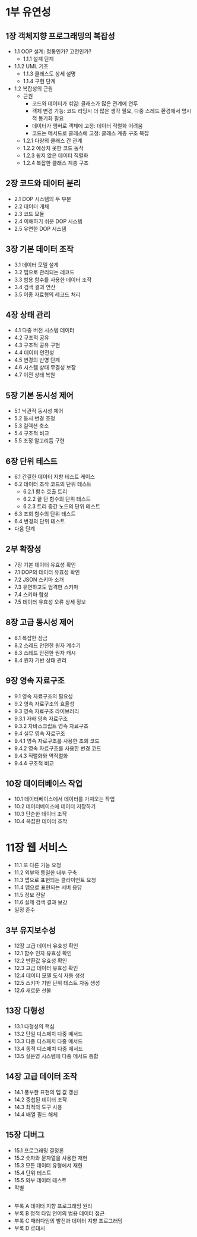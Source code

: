 # 1부 유연성

## 1장 객체지향 프로그래밍의 복잡성
* 1.1 OOP 설계: 정통인가? 고전인가?
	* 1.1.1 설계 단계
* 1.1.2 UML 기초
	* 1.1.3 클래스도 상세 설명
	* 1.1.4 구현 단계
* 1.2 복잡성의 근원
	* 근원
		* 코드와 데이터가 섞임: 클래스가 많은 관계에 연루
		* 객체 변경 가능: 코드 리딩시 더 많은 생각 필요, 다중 스레드 환경에서 명시적 동기화 필요
		* 데이터가 멤버로 객체에 고정: 데이터 직렬화 어려움
		* 코드는 메서드로 클래스에 고정: 클래스 계층 구조 복잡
	* 1.2.1 다량의 클래스 간 관계
	* 1.2.2 예상치 못한 코드 동작
	* 1.2.3 쉽지 않은 데이터 직렬화
	* 1.2.4 복잡한 클래스 계층 구조


## 2장 코드와 데이터 분리
* 2.1 DOP 시스템의 두 부분
* 2.2 데이터 개체
* 2.3 코드 모듈
* 2.4 이해하기 쉬운 DOP 시스템
* 2.5 유연한 DOP 시스템


## 3장 기본 데이터 조작
* 3.1 데이터 모델 설계
* 3.2 맵으로 관리되는 레코드
* 3.3 범용 함수를 사용한 데이터 조작
* 3.4 검색 결과 연산
* 3.5 이종 자료형의 레코드 처리


## 4장 상태 관리
* 4.1 다중 버전 시스템 데이터
* 4.2 구조적 공유
* 4.3 구조적 공유 구현
* 4.4 데이터 안전성
* 4.5 변경의 반영 단계
* 4.6 시스템 상태 무결성 보장
* 4.7 이전 상태 복원


## 5장 기본 동시성 제어
* 5.1 낙관적 동시성 제어
* 5.2 동시 변경 조정
* 5.3 컬렉션 축소
* 5.4 구조적 비교
* 5.5 조정 알고리듬 구현


## 6장 단위 테스트
* 6.1 간결한 데이터 지향 테스트 케이스
* 6.2 데이터 조작 코드의 단위 테스트
	* 6.2.1 함수 호출 트리
	* 6.2.2 끝 단 함수의 단위 테스트
	* 6.2.3 트리 중간 노드의 단위 테스트
* 6.3 조회 함수의 단위 테스트
* 6.4 변경의 단위 테스트
* 다음 단계


## 2부 확장성
* 7장 기본 데이터 유효성 확인
* 7.1 DOP의 데이터 유효성 확인
* 7.2 JSON 스키마 소개
* 7.3 유연하고도 엄격한 스키마
* 7.4 스키마 합성
* 7.5 데이터 유효성 오류 상세 정보


## 8장 고급 동시성 제어
* 8.1 복잡한 잠금
* 8.2 스레드 안전한 원자 계수기
* 8.3 스레드 안전한 원자 캐시
* 8.4 원자 기반 상태 관리


## 9장 영속 자료구조
* 9.1 영속 자료구조의 필요성
* 9.2 영속 자료구조의 효율성
* 9.3 영속 자료구조 라이브러리
* 9.3.1 자바 영속 자료구조
* 9.3.2 자바스크립트 영속 자료구조
* 9.4 실무 영속 자료구조
* 9.4.1 영속 자료구조를 사용한 조회 코드
* 9.4.2 영속 자료구조를 사용한 변경 코드
* 9.4.3 직렬화와 역직렬화
* 9.4.4 구조적 비교


## 10장 데이터베이스 작업
* 10.1 데이터베이스에서 데이터를 가져오는 작업
* 10.2 데이터베이스에 데이터 저장하기
* 10.3 단순한 데이터 조작
* 10.4 복잡한 데이터 조작


# 11장 웹 서비스
* 11.1 또 다른 기능 요청
* 11.2 외부와 동일한 내부 구축
* 11.3 맵으로 표현되는 클라이언트 요청
* 11.4 맵으로 표현되는 서버 응답
* 11.5 정보 전달
* 11.6 실제 검색 결과 보강
* 일정 준수


## 3부 유지보수성
* 12장 고급 데이터 유효성 확인
* 12.1 함수 인자 유효성 확인
* 12.2 반환값 유효성 확인
* 12.3 고급 데이터 유효성 확인
* 12.4 데이터 모델 도식 자동 생성
* 12.5 스키마 기반 단위 테스트 자동 생성
* 12.6 새로운 선물


## 13장 다형성
* 13.1 다형성의 핵심
* 13.2 단일 디스패치 다중 메서드
* 13.3 다중 디스패치 다중 메서드
* 13.4 동적 디스패치 다중 메서드
* 13.5 실운영 시스템에 다중 메서드 통합


## 14장 고급 데이터 조작
* 14.1 풍부한 표현의 맵 값 갱신
* 14.2 중첩된 데이터 조작
* 14.3 최적의 도구 사용
* 14.4 배열 필드 해체


## 15장 디버그
* 15.1 프로그래밍 결정론
* 15.2 숫자와 문자열을 사용한 재현
* 15.3 모든 데이터 유형에서 재현
* 15.4 단위 테스트
* 15.5 외부 데이터 테스트
* 작별


##
* 부록 A 데이터 지향 프로그래밍 원리
* 부록 B 정적 타입 언어의 범용 데이터 접근
* 부록 C 패러다임의 발전과 데이터 지향 프로그래밍
* 부록 D 로대시
